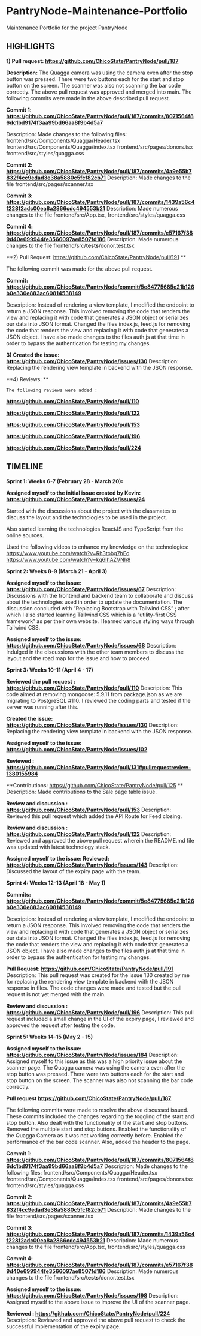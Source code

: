 # PantryNode-Maintenance-Portfolio
Maintenance Portfolio for the project PantryNode

## **HIGHLIGHTS**


**1) Pull request: https://github.com/ChicoState/PantryNode/pull/187**

**Description:** The Quagga camera was using the camera even after the stop button was pressed. There were two buttons each for the start and stop button on the screen. The scanner was also not scanning the bar code correctly. 
The above pull request was approved and merged into main.
The following commits were made in the above described pull request. 

**Commit 1: https://github.com/ChicoState/PantryNode/pull/187/commits/8071564f86dc1bd9174f3aa99bd66aa8f9b4d5a7** 

Description: Made changes to the following files:
frontend/src/Components/Quagga/Header.tsx
frontend/src/Components/Quagga/index.tsx
frontend/src/pages/donors.tsx
frontend/src/styles/quagga.css

**Commit 2: https://github.com/ChicoState/PantryNode/pull/187/commits/4a9e55b7832f4cc9edad3e38a5880c5fcf82cb71**
Description: Made changes to the file frontend/src/pages/scanner.tsx

**Commit 3: https://github.com/ChicoState/PantryNode/pull/187/commits/1439a56c4f228f2adc00ea8a2866cdc494553b21**
Description: Made numerous changes to the file frontend/src/App.tsx, frontend/src/styles/quagga.css

**Commit 4: https://github.com/ChicoState/PantryNode/pull/187/commits/e57167f389d40e699944fe3566097ae8507fd186**
Description: Made numerous changes to the file frontend/src/__tests__/donor.test.tsx



**2) Pull Request: https://github.com/ChicoState/PantryNode/pull/191 **    

The following commit was made for the above pull request.

**Commit: https://github.com/ChicoState/PantryNode/commit/5e84775685e21b126b0e330e883ac60814538149**

Description: Instead of rendering a view template, I modified the endpoint to return a JSON response. This involved removing the code that renders the view and replacing it with code that generates a JSON object or serializes our data into JSON format. 
Changed the files index.js, feed.js for removing the code that renders the view and replacing it with code that generates a JSON object.
I have also made changes to the files auth.js at that time in order to bypass the authentication for testing my changes.



**3) Created the issue:  https://github.com/ChicoState/PantryNode/issues/130**
     Description: Replacing the rendering view template in backend with the JSON response. 



**4) Reviews: **
   
    The following reviews were added :

  **https://github.com/ChicoState/PantryNode/pull/110**
 
  **https://github.com/ChicoState/PantryNode/pull/122**
 
  **https://github.com/ChicoState/PantryNode/pull/153**
 
  **https://github.com/ChicoState/PantryNode/pull/196**
 
  **https://github.com/ChicoState/PantryNode/pull/224**



## **TIMELINE**

**Sprint 1: Weeks 6-7 (February 28 - March 20):**

**Assigned myself to the initial issue created by Kevin: https://github.com/ChicoState/PantryNode/issues/24**

Started with the discussions about the project with the classmates to discuss the layout and the technologies to be used in the project.

Also started learning the technologies ReactJS and TypeScript from the online sources.

Used the following videos to enhance my knowledge on the technologies:
https://www.youtube.com/watch?v=Rh3tobg7hEo
https://www.youtube.com/watch?v=kq6IhAZVNh8
 
 
 
**Sprint 2: Weeks 8-9 (March 21 - April 3)**

**Assigned myself to the issue: https://github.com/ChicoState/PantryNode/issues/67**
Description: 
Discussions with the frontend and backend team to collaborate and discuss about the technologies used in order to update the documentation.
The discussion concluded with “Replacing Bootstrap with Tailwind CSS” ; after which I also started learning Tailwind CSS which is a “utility-first CSS framework” as per their own website. I learned various styling ways through Tailwind CSS.


**Assigned myself to the issue: https://github.com/ChicoState/PantryNode/issues/68**
Description: Indulged in the discussions with the other team members to discuss the layout and the road map for the issue and how to proceed. 



**Sprint 3: Weeks 10-11 (April 4 - 17)**

**Reviewed the pull request :  https://github.com/ChicoState/PantryNode/pull/110**
Description: This code aimed at removing mongoose: 5.9.11 from package.json as we are migrating to PostgreSQL #110.
I reviewed the coding parts and tested if the server was running after this.

**Created the issue:  https://github.com/ChicoState/PantryNode/issues/130**
Description: Replacing the rendering view template in backend with the JSON response. 

**Assigned myself to the issue: https://github.com/ChicoState/PantryNode/issues/102**

**Reviewed :  https://github.com/ChicoState/PantryNode/pull/131#pullrequestreview-1380155984**

**Contributions: https://github.com/ChicoState/PantryNode/pull/125 **
Description: Made contributions to the Sale page table issue.

**Review and discussion : https://github.com/ChicoState/PantryNode/pull/153**
Description: Reviewed this pull request which added the API Route for Feed closing.

**Review and discussion : https://github.com/ChicoState/PantryNode/pull/122**
Description: Reviewed and approved the above pull request wherein the README.md file was updated with latest technology stack.

**Assigned myself to the issue: Reviewed: https://github.com/ChicoState/PantryNode/issues/143**
Description: Discussed the layout of the expiry page with the team.
 
 

**Sprint 4: Weeks 12-13 (April 18 - May 1)**

**Commits: https://github.com/ChicoState/PantryNode/commit/5e84775685e21b126b0e330e883ac60814538149**

Description: Instead of rendering a view template, I modified the endpoint to return a JSON response. This involved removing the code that renders the view and replacing it with code that generates a JSON object or serializes our data into JSON format. 
Changed the files index.js, feed.js for removing the code that renders the view and replacing it with code that generates a JSON object.
I have also made changes to the files auth.js at that time in order to bypass the authentication for testing my changes.


**Pull Request: https://github.com/ChicoState/PantryNode/pull/191**
Description: This pull request was created for the issue 130 created by me  for replacing the rendering view template in backend with the JSON response in files. The code changes were made and tested but the pull request is not yet merged with the main.


**Review and discussion : https://github.com/ChicoState/PantryNode/pull/196**
Description: This pull request included a small change in the UI of the expiry page, I reviewed and approved the request after testing the code.



**Sprint 5: Weeks 14-15 (May 2 - 15)**

**Assigned myself to the issue:  https://github.com/ChicoState/PantryNode/issues/184**
Description: Assigned myself to this issue as this was a high priority issue about the scanner page. The Quagga camera was using the camera even after the stop button was pressed. There were two buttons each for the start and stop button on the screen. The scanner was also not scanning the bar code correctly. 


**Pull request https://github.com/ChicoState/PantryNode/pull/187**

The following commits were made to resolve the above discussed issued.
These commits included the changes regarding the toggling of the start and stop button. Also dealt with the functionality of the start and stop buttons. Removed the multiple start and stop buttons. Enabled the functionality of the Quagga Camera as it was not working correctly before. Enabled the performance of the bar code scanner. Also, added the header to the page.

**Commit 1: https://github.com/ChicoState/PantryNode/pull/187/commits/8071564f86dc1bd9174f3aa99bd66aa8f9b4d5a7** 
Description: Made changes to the following files:
frontend/src/Components/Quagga/Header.tsx
frontend/src/Components/Quagga/index.tsx
frontend/src/pages/donors.tsx
frontend/src/styles/quagga.css

**Commit 2: https://github.com/ChicoState/PantryNode/pull/187/commits/4a9e55b7832f4cc9edad3e38a5880c5fcf82cb71**
Description: Made changes to the file frontend/src/pages/scanner.tsx

**Commit 3: https://github.com/ChicoState/PantryNode/pull/187/commits/1439a56c4f228f2adc00ea8a2866cdc494553b21**
Description: Made numerous changes to the file frontend/src/App.tsx, frontend/src/styles/quagga.css

**Commit 4: https://github.com/ChicoState/PantryNode/pull/187/commits/e57167f389d40e699944fe3566097ae8507fd186**
Description: Made numerous changes to the file frontend/src/__tests__/donor.test.tsx


**Assigned myself to the issue: https://github.com/ChicoState/PantryNode/issues/198**
Description: Assigned myself to the above issue to improve the UI of the scanner page.

**Reviewed : https://github.com/ChicoState/PantryNode/pull/224**
Description: Reviewed and approved the above pull request to check the successful implementation of the expiry page.
